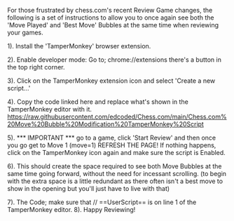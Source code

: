For those frustrated by chess.com's recent Review Game changes, the following is a set of instructions to allow you to once again see both the 'Move Played' and 'Best Move' Bubbles at the same time when reviewing your games.

1). Install the 'TamperMonkey' browser extension.

2). Enable developer mode: Go to;    chrome://extensions    there's a button in the top right corner.

3). Click on the TamperMonkey extension icon and select 'Create a new script...'

4). Copy the code linked here and replace what's shown in the TamperMonkey editor with it.
https://raw.githubusercontent.com/edcoded/Chess.com/main/Chess.com%20Move%20Bubble%20Modification%20TamperMonkey%20Script

5). *** IMPORTANT *** go to a game, click 'Start Review' and then once you go get to Move 1 (move=1) REFRESH THE PAGE! If nothing happens, click on the TamperMonkey icon again and make sure the script is Enabled. 

6). This should create the space required to see both Move Bubbles at the same time going forward, without the need for incessant scrolling. (to begin with the extra space is a little redundant as there often isn't a best move to show in the opening but you'll just have to live with that)

7). The Code; make sure that // ==UserScript== is on line 1 of the TamperMonkey editor.
8). Happy Reviewing!
